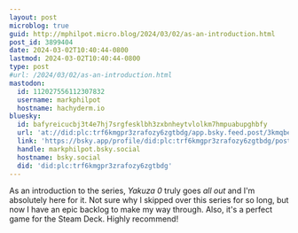 ```yaml
---
layout: post
microblog: true
guid: http://mphilpot.micro.blog/2024/03/02/as-an-introduction.html
post_id: 3899404
date: 2024-03-02T10:40:44-0800
lastmod: 2024-03-02T10:40:44-0800
type: post
#url: /2024/03/02/as-an-introduction.html
mastodon:
  id: 112027556112307832
  username: markphilpot
  hostname: hachyderm.io
bluesky:
  id: bafyreicucbj3t4e7hj7srgfesklbh3zxbnheytvlolkm7hmpuabupghbfy
  url: 'at://did:plc:trf6kmgpr3zrafozy6zgtbdg/app.bsky.feed.post/3kmqbegixnj2p'
  link: 'https://bsky.app/profile/did:plc:trf6kmgpr3zrafozy6zgtbdg/post/3kmqbegixnj2p'
  handle: markphilpot.bsky.social
  hostname: bsky.social
  did: 'did:plc:trf6kmgpr3zrafozy6zgtbdg'
---
```

As an introduction to the series, *Yakuza 0* truly goes *all out* and I'm absolutely here for it. Not sure why I skipped over this series for so long, but now I have an epic backlog to make my way through. Also, it's a perfect game for the Steam Deck. Highly recommend!

